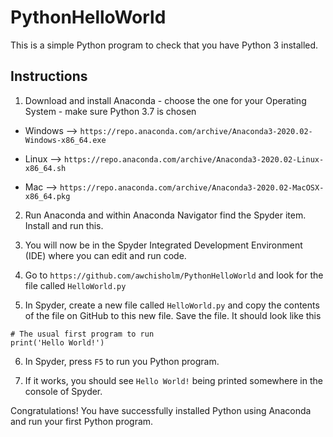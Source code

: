 # PythonHelloWorld

This is a simple Python program to check that you have Python 3 installed.

## Instructions

1. Download and install Anaconda - choose the one for your Operating System - make sure Python 3.7 is chosen

  - Windows --> ```https://repo.anaconda.com/archive/Anaconda3-2020.02-Windows-x86_64.exe```
  
  - Linux --> ```https://repo.anaconda.com/archive/Anaconda3-2020.02-Linux-x86_64.sh```
  
  - Mac --> ```https://repo.anaconda.com/archive/Anaconda3-2020.02-MacOSX-x86_64.pkg```
  
2. Run Anaconda and within Anaconda Navigator find the Spyder item. Install and run this.

3. You will now be in the Spyder Integrated Development Environment (IDE) where you can edit and run code. 

4. Go to ```https://github.com/awchisholm/PythonHelloWorld``` and look for the file called ```HelloWorld.py```

5. In Spyder, create a new file called ```HelloWorld.py``` and copy the contents of the file on GitHub to this new file. Save the file. It should look like this
```
# The usual first program to run
print('Hello World!')
```

6. In Spyder, press ```F5``` to run you Python program. 

7. If it works, you should see ```Hello World!``` being printed somewhere in the console of Spyder.

Congratulations! You have successfully installed Python using Anaconda and run your first Python program.
